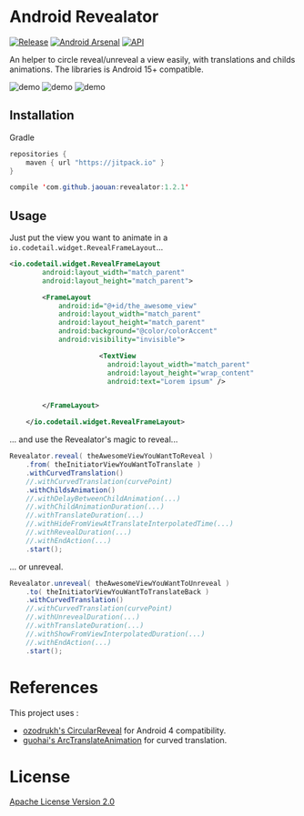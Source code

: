 Android Revealator
========
[![Release](https://jitpack.io/v/Jaouan/Revealator.svg)](https://jitpack.io/#Jaouan/Revealator) [![Android Arsenal](https://img.shields.io/badge/Android%20Arsenal-Revealator-green.svg?style=true)](https://android-arsenal.com/details/1/3788) [![API](https://img.shields.io/badge/API-15%2B-brightgreen.svg?style=flat)](https://android-arsenal.com/api?level=15)

An helper to circle reveal/unreveal a view easily, with translations and childs animations.
The libraries is Android 15+ compatible.

![demo](art/demo3.gif) ![demo](art/demo2.gif) ![demo](art/demo1.gif)

Installation
--------
Gradle

```java
repositories {
  	maven { url "https://jitpack.io" }
}
```

```java
compile 'com.github.jaouan:revealator:1.2.1'
```

Usage
--------

Just put the view you want to animate in a `io.codetail.widget.RevealFrameLayout`...

```xml
<io.codetail.widget.RevealFrameLayout
        android:layout_width="match_parent"
        android:layout_height="match_parent">

        <FrameLayout
            android:id="@+id/the_awesome_view"
            android:layout_width="match_parent"
            android:layout_height="match_parent"
            android:background="@color/colorAccent"
            android:visibility="invisible">

                      <TextView
                        android:layout_width="match_parent"
                        android:layout_height="wrap_content"
                        android:text="Lorem ipsum" />


        </FrameLayout>

    </io.codetail.widget.RevealFrameLayout>
```

... and use the Revealator's magic to reveal...
```java
Revealator.reveal( theAwesomeViewYouWantToReveal )
    .from( theInitiatorViewYouWantToTranslate )
    .withCurvedTranslation()
    //.withCurvedTranslation(curvePoint)
    .withChildsAnimation()
    //.withDelayBetweenChildAnimation(...)
    //.withChildAnimationDuration(...)
    //.withTranslateDuration(...)
    //.withHideFromViewAtTranslateInterpolatedTime(...)
    //.withRevealDuration(...)
    //.withEndAction(...)
    .start();
```

... or unreveal.
```java
Revealator.unreveal( theAwesomeViewYouWantToUnreveal )
    .to( theInitiatorViewYouWantToTranslateBack )
    .withCurvedTranslation()
    //.withCurvedTranslation(curvePoint)
    //.withUnrevealDuration(...)
    //.withTranslateDuration(...)
    //.withShowFromViewInterpolatedDuration(...)
    //.withEndAction(...)
    .start();
```

References
========

This project uses :
 - [ozodrukh's CircularReveal](https://github.com/ozodrukh/CircularReveal) for Android 4 compatibility.
 - [guohai's ArcTranslateAnimation](https://gist.github.com/guohai/2293628) for curved translation.

License
========

[Apache License Version 2.0](LICENSE)